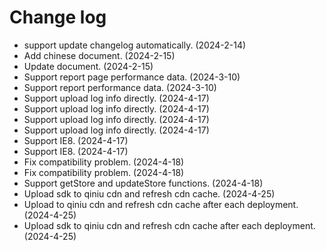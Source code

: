 # Change log

- support update changelog automatically. (2024-2-14)
- Add chinese document. (2024-2-15)
- Update document. (2024-2-15)
- Support report page performance data. (2024-3-10)
- Support report performance data. (2024-3-10)
- Support upload log info directly. (2024-4-17)
- Support upload log info directly. (2024-4-17)
- Support upload log info directly. (2024-4-17)
- Support upload log info directly. (2024-4-17)
- Support IE8. (2024-4-17)
- Support IE8. (2024-4-17)
- Fix compatibility problem. (2024-4-18)
- Fix compatibility problem. (2024-4-18)
- Support getStore and updateStore functions. (2024-4-18)
- Upload sdk to qiniu cdn and refresh cdn cache. (2024-4-25)
- Upload to qiniu cdn and refresh cdn cache after each deployment. (2024-4-25)
- Upload sdk to qiniu cdn and refresh cdn cache after each deployment. (2024-4-25)
